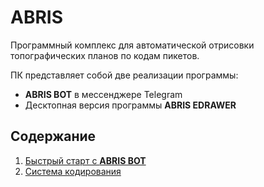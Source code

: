 # ABRIS

Программный комплекс для автоматической отрисовки топографических
планов по кодам пикетов. 

ПК представляет собой две реализации программы:

- **ABRIS BOT** в мессенджере Telegram
- Десктопная версия программы **ABRIS EDRAWER**

## Содержание
1. [Быстрый старт с **ABRIS BOT**](docs/quick_start_bot.md)
2. [Система кодирования](docs/coding.md)